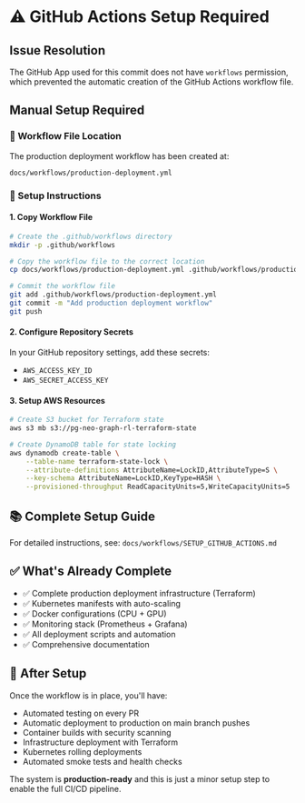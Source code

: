 # ⚠️ GitHub Actions Setup Required

## Issue Resolution
The GitHub App used for this commit does not have `workflows` permission, which prevented the automatic creation of the GitHub Actions workflow file.

## Manual Setup Required

### 📁 Workflow File Location
The production deployment workflow has been created at:
```
docs/workflows/production-deployment.yml
```

### 🔧 Setup Instructions

#### 1. Copy Workflow File
```bash
# Create the .github/workflows directory
mkdir -p .github/workflows

# Copy the workflow file to the correct location
cp docs/workflows/production-deployment.yml .github/workflows/production-deployment.yml

# Commit the workflow file
git add .github/workflows/production-deployment.yml
git commit -m "Add production deployment workflow"
git push
```

#### 2. Configure Repository Secrets
In your GitHub repository settings, add these secrets:
- `AWS_ACCESS_KEY_ID`
- `AWS_SECRET_ACCESS_KEY`

#### 3. Setup AWS Resources
```bash
# Create S3 bucket for Terraform state
aws s3 mb s3://pg-neo-graph-rl-terraform-state

# Create DynamoDB table for state locking
aws dynamodb create-table \
    --table-name terraform-state-lock \
    --attribute-definitions AttributeName=LockID,AttributeType=S \
    --key-schema AttributeName=LockID,KeyType=HASH \
    --provisioned-throughput ReadCapacityUnits=5,WriteCapacityUnits=5
```

## 📚 Complete Setup Guide
For detailed instructions, see: `docs/workflows/SETUP_GITHUB_ACTIONS.md`

## ✅ What's Already Complete
- ✅ Complete production deployment infrastructure (Terraform)
- ✅ Kubernetes manifests with auto-scaling
- ✅ Docker configurations (CPU + GPU)
- ✅ Monitoring stack (Prometheus + Grafana)
- ✅ All deployment scripts and automation
- ✅ Comprehensive documentation

## 🚀 After Setup
Once the workflow is in place, you'll have:
- Automated testing on every PR
- Automatic deployment to production on main branch pushes
- Container builds with security scanning
- Infrastructure deployment with Terraform
- Kubernetes rolling deployments
- Automated smoke tests and health checks

The system is **production-ready** and this is just a minor setup step to enable the full CI/CD pipeline.